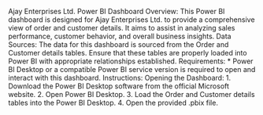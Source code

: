 Ajay Enterprises Ltd. Power BI Dashboard Overview: This Power BI
dashboard is designed for Ajay Enterprises Ltd. to provide a
comprehensive view of order and customer details. It aims to assist in
analyzing sales performance, customer behavior, and overall business
insights. Data Sources: The data for this dashboard is sourced from the
Order and Customer details tables. Ensure that these tables are properly
loaded into Power BI with appropriate relationships established.
Requirements: \* Power BI Desktop or a compatible Power BI service
version is required to open and interact with this dashboard.
Instructions: Opening the Dashboard: 1. Download the Power BI Desktop
software from the official Microsoft website. 2. Open Power BI Desktop.
3. Load the Order and Customer details tables into the Power BI Desktop.
4. Open the provided .pbix file.
